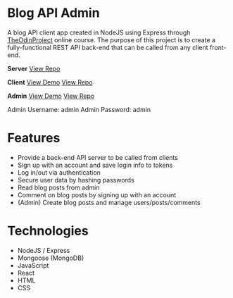 # Blog API Admin

A blog API client app created in NodeJS using Express through [TheOdinProject](https://www.theodinproject.com) online course. The purpose of this project is to create a fully-functional REST API back-end that can be called from any client front-end.

**Server**
[View Repo](https://github.com/RedRaptor10/blog-api-server/)

**Client**
[View Demo](https://redraptor10.github.io/blog-api-client/)
[View Repo](https://github.com/RedRaptor10/blog-api-client/)

**Admin**
[View Demo](https://redraptor10.github.io/blog-api-admin/)
[View Repo](https://github.com/RedRaptor10/blog-api-admin/)

Admin Username: admin
Admin Password: admin

# Features

- Provide a back-end API server to be called from clients
- Sign up with an account and save login info to tokens
- Log in/out via authentication
- Secure user data by hashing passwords
- Read blog posts from admin
- Comment on blog posts by signing up with an account
- (Admin) Create blog posts and manage users/posts/comments

# Technologies

- NodeJS / Express
- Mongoose (MongoDB)
- JavaScript
- React
- HTML
- CSS